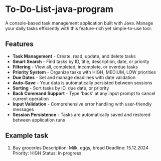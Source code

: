 # To-Do-List-java-program

A console-based task management application built with Java. Manage your daily tasks efficiently with this feature-rich yet simple-to-use tool.

## Features

- **Task Management** - Create, read, update, and delete tasks
- **Smart Search** - Find tasks by ID, title, description, date, or priority
- **Filtering** - View all, completed, incomplete, or overdue tasks
- **Priority System** - Organize tasks with HIGH, MEDIUM, LOW priorities
- **Due Dates** - Set and manage deadlines with date validation
- **Auto-Save** - Your data is automatically persisted between sessions
- **Sorting** - Sort tasks by ID, due date, or priority
- **Back Command Support** - Type 'back' at any input prompt to cancel current operation
- **Input Validation** - Comprehensive error handling with user-friendly messages
- **Session Persistence** - Tasks are automatically saved and restored between application runs

## Example task

1. Buy groceries
Description: Milk, eggs, bread
Deadline: 15.12.2024
Priority: HIGH
Status: In progress


